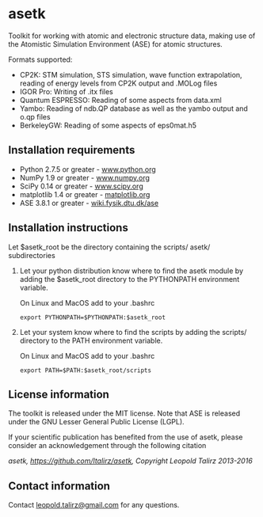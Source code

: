 asetk
=====

Toolkit for working with atomic and electronic structure data,
making use of the Atomistic Simulation Environment (ASE) for
atomic structures.

Formats supported:

 * CP2K: STM simulation, STS simulation, wave function extrapolation,
   reading of energy levels from CP2K output and .MOLog files
 * IGOR Pro: Writing of .itx files
 * Quantum ESPRESSO: Reading of some aspects from data.xml
 * Yambo: Reading of ndb.QP database as well as the yambo output and o.qp files
 * BerkeleyGW: Reading of some aspects of eps0mat.h5


Installation requirements
-------------------------

 * Python 2.7.5 or greater - www.python.org
 * NumPy 1.9 or greater - www.numpy.org
 * SciPy 0.14 or greater - www.scipy.org
 * matplotlib 1.4 or greater - [matplotlib.org](matplotlib.org)
 * ASE 3.8.1 or greater - [wiki.fysik.dtu.dk/ase](wiki.fysik.dtu.dk/ase)

Installation instructions
-------------------------

Let $asetk_root be the directory containing the scripts/ asetk/ subdirectories

 1. Let your python distribution know where to find the asetk module by adding
    the $asetk_root directory to the PYTHONPATH environment variable.

    On Linux and MacOS add to your .bashrc

    ``` export PYTHONPATH=$PYTHONPATH:$asetk_root  ```
 2. Let your system know where to find the scripts by adding the scripts/
    directory to the PATH environment variable.

    On Linux and MacOS add to your .bashrc

    ``` export PATH=$PATH:$asetk_root/scripts  ```

License information
-------------------

The toolkit is released under the MIT license.
Note that ASE is released under the GNU Lesser General Public License (LGPL).


If your scientific publication has benefited from the use of asetk,
please consider an acknowledgement through the following citation

*asetk, https://github.com/ltalirz/asetk, Copyright Leopold Talirz 2013-2016*

Contact information
-------------------

Contact [leopold.talirz@gmail.com](mailto:leopold.talirz@gmail.com) for any
questions.
